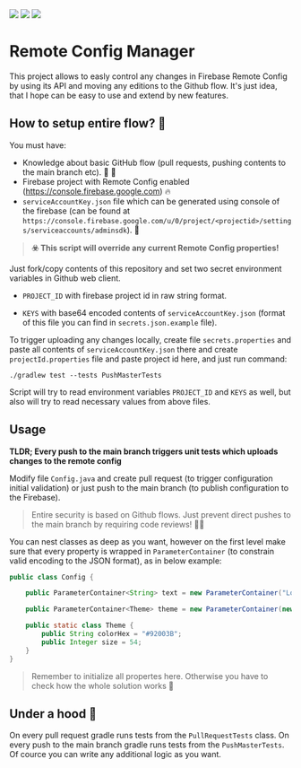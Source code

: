 <img src="https://badgen.net/badge/Based on/Github Actions/gray?icon=github">
<img src="https://badgen.net/badge/Based on/Spring Boot, JUnit/yellow?icon=github">
<img src="https://badgen.net/badge/Based on/Firebase Remote Config/red?icon=github">

# Remote Config Manager

This project allows to easly control any changes in Firebase Remote Config by using its API and moving any editions to the Github flow. It's just idea, that I hope can be easy to use and extend by new features.

## How to setup entire flow? 🤔

You must have:

- Knowledge about basic GitHub flow (pull requests, pushing contents to the main branch etc). 📒 🌊
- Firebase project with Remote Config enabled (https://console.firebase.google.com) 🔥
- `serviceAccountKey.json` file which can be generated using console of the firebase (can be found at `https://console.firebase.google.com/u/0/project/<projectid>/settings/serviceaccounts/adminsdk`). 📁

> **☣️ This script will override any current Remote Config properties!**


Just fork/copy contents of this repository and set two secret environment variables in Github web client.

- `PROJECT_ID` with firebase project id in raw string format.

- `KEYS` with base64 encoded contents of `serviceAccountKey.json` (format of this file you can find in `secrets.json.example` file).

To trigger uploading any changes locally, create file `secrets.properties` and paste all contents of `serviceAccountKey.json` there and create `projectId.properties` file and paste project id here, and just run command:

`./gradlew test --tests PushMasterTests`

Script will try to read environment variables `PROJECT_ID` and `KEYS` as well, but also will try to read necessary values from above files.

## Usage

**TLDR; Every push to the main branch triggers unit tests which uploads changes to the remote config**

Modify file `Config.java` and create pull request (to trigger configuration initial validation) or just push to the main branch (to publish configuration to the Firebase). 

> Entire security is based on Github flows. Just prevent direct pushes to the main branch by requiring code reviews! 👮‍♂️

You can nest classes as deep as you want, however on the first level make sure that every property is wrapped in `ParameterContainer` (to constrain valid encoding to the JSON format), as in below example:

```java
public class Config {

    public ParameterContainer<String> text = new ParameterContainer("Lorem ipsum");

    public ParameterContainer<Theme> theme = new ParameterContainer(new Theme());

    public static class Theme {
        public String colorHex = "#92003B";
        public Integer size = 54;
    }
}
```

> Remember to initialize all propertes here. Otherwise you have to check how the whole solution works 🤪

## Under a hood 🚙

On every pull request gradle runs tests from the `PullRequestTests` class. On every push to the main branch gradle runs tests from the `PushMasterTests`. Of cource you can write any additional logic as you want. 
